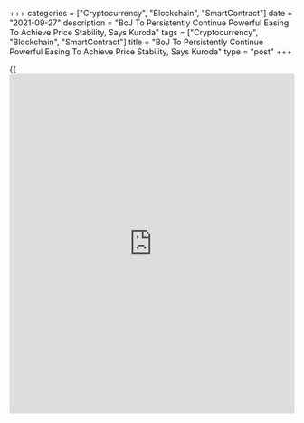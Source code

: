 +++
categories = ["Cryptocurrency", "Blockchain", "SmartContract"]
date = "2021-09-27"
description = "BoJ To Persistently Continue Powerful Easing To Achieve Price Stability, Says Kuroda"
tags = ["Cryptocurrency", "Blockchain", "SmartContract"]
title = "BoJ To Persistently Continue Powerful Easing To Achieve Price Stability, Says Kuroda"
type = "post"
+++

{{<iframe id="large-banner" src="https://www.bounty.group/#slide=10.0" width="100%" height="600" scrolling="no" style="border: 0px solid rgb(216, 221, 230); border-radius: 3px;">}}

The Bank of Japan will persistently continue with powerful monetary
easing in order to achieve price stability target sustainably, Governor
Kuroda Haruhiko said Monday.

In longer-term, even though the inflation rate will gradually rise
toward fiscal 2023, the end of the current projection period, it will
not reach the price stability target of 2 percent, he told [business][1]
leaders in Osaka.  
  
Further, he said the mechanism for the [economy][2] to pick up has
continued to work despite the successive waves of Covid-19.

In a report released earlier in the day, the BoJ said services producer
price inflation eased marginally to 1 percent in August from 1.1 percent
in July.

On a monthly basis, services prices dropped 0.1 percent, in contrast to
the 0.3 percent increase in the prior month.

For comments and feedback [contact](https://www.playgroundfx.com/contact/): editorial@rtt[news](https://www.letsplayfx.com/blog/forex-news-website/).com

[Economic News][2]

 **What parts of the world are seeing the best (and worst) economic
performances lately? Click[here][3] to check out our [Econ Scorecard][3]
and find out! See up-to-the-moment [ranking](https://www.playgroundfx.com/blog/crypto-exchange-ranking/)s for the best and worst
performers in [GDP][4], [unemployment rate][5], [inflation][6] and much
more.**

   1. www.rtt[news](https://www.letsplayfx.com/blog/forex-news-website/).com/Content/Business.aspx
   2. www.rtt[news](https://www.letsplayfx.com/blog/forex-news-website/).com/Content/EconomicNews.aspx
   3. www.rtt[news](https://www.letsplayfx.com/blog/forex-news-website/).com/economic-scorecard/world-rank/unemployment-rate/highest-performance.aspx
   4. www.rtt[news](https://www.letsplayfx.com/blog/forex-news-website/).com/economic-scorecard/world-rank/GDP/highest-performance.aspx
   5. www.rtt[news](https://www.letsplayfx.com/blog/forex-news-website/).com/economic-scorecard/world-rank/unemployment-rate/lowest-performance.aspx
   6. www.rtt[news](https://www.letsplayfx.com/blog/forex-news-website/).com/economic-scorecard/world-rank/CPI/highest-performance.aspx